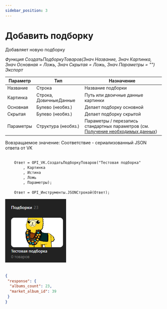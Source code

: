 ```yaml
---
sidebar_position: 3
---
```


# Добавить подборку
Добавляет новую подборку

*Функция СоздатьПодборкуТоваров(Знач Название, Знач Картинка, Знач Основная = Ложь, Знач Скрытая = Ложь, Знач Параметры = "") Экспорт*

  | Параметр | Тип | Назначение |
  |-|-|-|
  | Название | Строка | Название подборки |
  | Картинка | Строка, ДовичныеДанные | Путь или двоичные данные картинки |
  | Основная | Булево (необяз.) | Делает подборку основной |
  | Скрытая | Булево (необяз.) | Делает подборку скрытой |
  | Параметры | Структура (необяз.) | Параметры / перезапись стандартных параметров (см. [Получение необходимых данных](../)) |
  
  Вовзращаемое значение: Соответствие - сериализованный JSON ответа от VK

```bsl title="Пример кода"
	
    Ответ = OPI_VK.СоздатьПодборкуТоваров("Тестовая подборка"
        , Картинка
        , Истина
        , Ложь
        , Параметры);
            
    Ответ = OPI_Инструменты.JSONСтрокой(Ответ);

```

![Результат](img/1.png)

```json title="Результат"

{
 "response": {
  "albums_count": 23,
  "market_album_id": 39
 }
}

```
